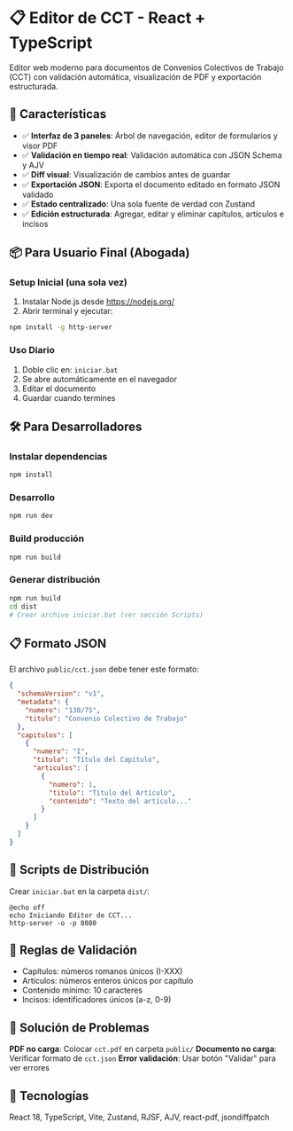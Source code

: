 # 📋 Editor de CCT - React + TypeScript

Editor web moderno para documentos de Convenios Colectivos de Trabajo (CCT) con validación automática, visualización de PDF y exportación estructurada.

## 🚀 Características

- ✅ **Interfaz de 3 paneles**: Árbol de navegación, editor de formularios y visor PDF
- ✅ **Validación en tiempo real**: Validación automática con JSON Schema y AJV
- ✅ **Diff visual**: Visualización de cambios antes de guardar
- ✅ **Exportación JSON**: Exporta el documento editado en formato JSON validado
- ✅ **Estado centralizado**: Una sola fuente de verdad con Zustand
- ✅ **Edición estructurada**: Agregar, editar y eliminar capítulos, artículos e incisos

## 📦 Para Usuario Final (Abogada)

### Setup Inicial (una sola vez)

1. Instalar Node.js desde https://nodejs.org/
2. Abrir terminal y ejecutar:
```bash
npm install -g http-server
```

### Uso Diario

1. Doble clic en: `iniciar.bat`
2. Se abre automáticamente en el navegador
3. Editar el documento
4. Guardar cuando termines

## 🛠️ Para Desarrolladores

### Instalar dependencias
```bash
npm install
```

### Desarrollo
```bash
npm run dev
```

### Build producción
```bash
npm run build
```

### Generar distribución
```bash
npm run build
cd dist
# Crear archivo iniciar.bat (ver sección Scripts)
```

## 📋 Formato JSON

El archivo `public/cct.json` debe tener este formato:

```json
{
  "schemaVersion": "v1",
  "metadata": {
    "numero": "130/75",
    "titulo": "Convenio Colectivo de Trabajo"
  },
  "capitulos": [
    {
      "numero": "I",
      "titulo": "Título del Capítulo",
      "articulos": [
        {
          "numero": 1,
          "titulo": "Título del Artículo",
          "contenido": "Texto del artículo..."
        }
      ]
    }
  ]
}
```

## 🔧 Scripts de Distribución

Crear `iniciar.bat` en la carpeta `dist/`:

```batch
@echo off
echo Iniciando Editor de CCT...
http-server -o -p 8080
```

## 📝 Reglas de Validación

- Capítulos: números romanos únicos (I-XXX)
- Artículos: números enteros únicos por capítulo
- Contenido mínimo: 10 caracteres
- Incisos: identificadores únicos (a-z, 0-9)

## 🐛 Solución de Problemas

**PDF no carga**: Colocar `cct.pdf` en carpeta `public/`
**Documento no carga**: Verificar formato de `cct.json`
**Error validación**: Usar botón "Validar" para ver errores

## 🔧 Tecnologías

React 18, TypeScript, Vite, Zustand, RJSF, AJV, react-pdf, jsondiffpatch

